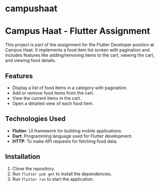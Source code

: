 # campushaat

# Campus Haat - Flutter Assignment

This project is part of the assignment for the Flutter Developer position at Campus Haat. It implements a food item list screen with pagination and includes features like adding/removing items to the cart, viewing the cart, and viewing food details.

## Features

- Display a list of food items in a category with pagination.
- Add or remove food items from the cart.
- View the current items in the cart.
- Open a detailed view of each food item.

## Technologies Used

- **Flutter**: UI framework for building mobile applications.
- **Dart**: Programming language used for Flutter development.
- **HTTP**: To make API requests for fetching food data.

## Installation

1. Clone the repository.
2. Run `flutter pub get` to install the dependencies.
3. Run `flutter run` to start the application.
